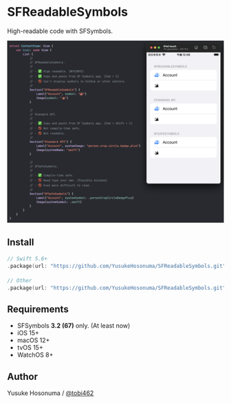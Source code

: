 # SFReadableSymbols

High-readable code with SFSymbols.

<img src="./Screenshot/screenshot.png" />

## Install

```swift
// Swift 5.6+
.package(url: "https://github.com/YusukeHosonuma/SFReadableSymbols.git", from: "1.0.0")

// Other
.package(url: "https://github.com/YusukeHosonuma/SFReadableSymbols.git", .upToNextMajor(from: "1.0.0"))
```

## Requirements

- SFSymbols **3.2 (67)** only. (At least now)
- iOS 15+
- macOS 12+
- tvOS 15+
- WatchOS 8+

## Author

Yusuke Hosonuma / [@tobi462](https://twitter.com/tobi462)
